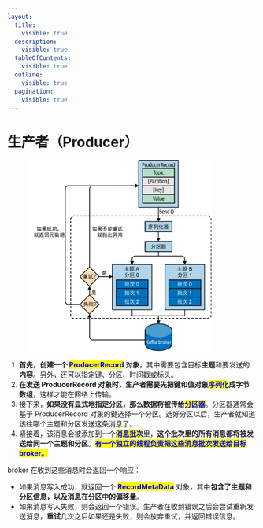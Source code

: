 ```yaml
---
layout:
  title:
    visible: true
  description:
    visible: true
  tableOfContents:
    visible: true
  outline:
    visible: true
  pagination:
    visible: true
---
```


# 生产者（Producer）

<div align="left">

<figure><img src="../../.gitbook/assets/17.jpg" alt="" width="375"><figcaption></figcaption></figure>

</div>

1. **首先，创建一个 **<mark style="color:blue;">**ProducerRecord**</mark>** 对象**，其中需要包含目标**主题**和要发送的**内容**。另外，还可以指定键、分区、时间戳或标头。
2. **在发送 ProducerRecord 对象时，生产者需要先把键和值对象**<mark style="color:blue;">**序列化**</mark>**成字节数组**，这样才能在网络上传输。
3. 接下来，**如果没有显式地指定分区，那么数据将被传给**<mark style="color:blue;">**分区器**</mark>。分区器通常会基于 ProducerRecord 对象的键选择一个分区。选好分区以后，生产者就知道该往哪个主题和分区发送这条消息了。
4. 紧接着，该消息会被添加到一个<mark style="color:blue;">**消息批次**</mark>里，**这个批次里的所有消息都将被发送给同一个主题和分区**。<mark style="color:blue;">**有一个独立的线程负责把这些消息批次发送给目标 broker。**</mark>

broker 在收到这些消息时会返回一个响应：

* 如果消息写入成功，就返回一个 <mark style="color:blue;">**RecordMetaData**</mark> 对象，其中**包含了主题和分区信息，以及消息在分区中的偏移量**。
* 如果消息写入失败，则会返回一个错误。生产者在收到错误之后会尝试重新发送消息，**重试**几次之后如果还是失败，则会放弃重试，并返回错误信息。
